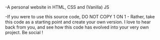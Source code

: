-A personal website in HTML, CSS and (Vanilla) JS

-If you were to use this source code, DO NOT COPY 1 ON 1 - Rather, take this code as a starting point and create your own version. I love to hear back from you, and see how this code has evolved into your very own project. Be social !
